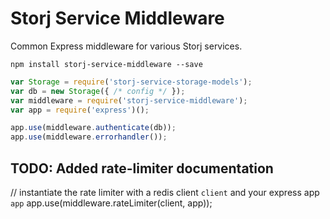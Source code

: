 Storj Service Middleware
========================

Common Express middleware for various Storj services.

```
npm install storj-service-middleware --save
```

```js
var Storage = require('storj-service-storage-models');
var db = new Storage({ /* config */ });
var middleware = require('storj-service-middleware');
var app = require('express')();

app.use(middleware.authenticate(db));
app.use(middleware.errorhandler());
```

## TODO: Added rate-limiter documentation 

// instantiate the rate limiter with a redis client `client` and your express app `app`
app.use(middleware.rateLimiter(client, app));
